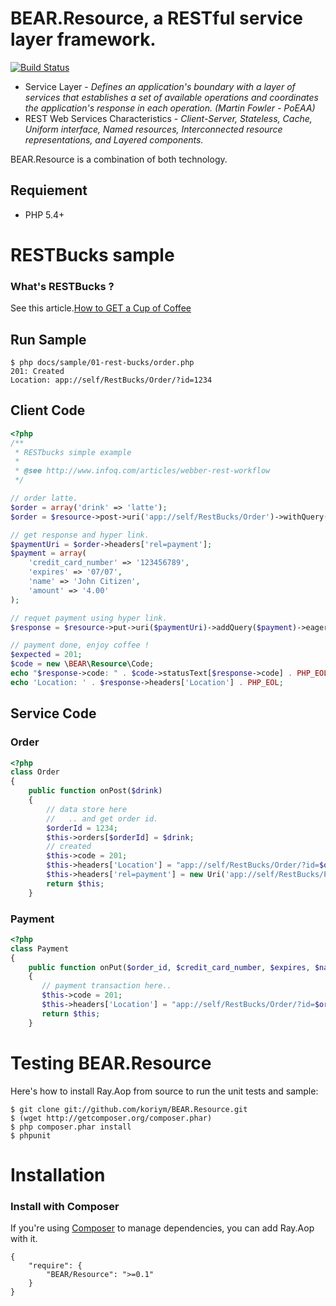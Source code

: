 BEAR.Resource, a RESTful service layer framework.
=================================================

[![Build Status](https://secure.travis-ci.org/koriym/BEAR.Resource.png)](http://travis-ci.org/koriym/BEAR.git@github.com:koriym/BEAR.Resource.git)

 * Service Layer - _Defines an application's boundary with a layer of services that establishes a set of available operations and coordinates the application's response in each operation. (Martin Fowler - PoEAA)_
 * REST Web Services Characteristics - _Client-Server, Stateless, Cache, Uniform interface, Named resources, Interconnected resource representations, and Layered components._

BEAR.Resource is a combination of both technology.

Requiement
-------------

 * PHP 5.4+

RESTBucks sample
================

### What's RESTBucks ?
See this article.[How to GET a Cup of Coffee](http://www.infoq.com/articles/webber-rest-workflow)

Run Sample
----------
    $ php docs/sample/01-rest-bucks/order.php 
    201: Created
    Location: app://self/RestBucks/Order/?id=1234


Client Code
-----------
```php
<?php
/**
 * RESTbucks simple example
 *
 * @see http://www.infoq.com/articles/webber-rest-workflow
 */

// order latte.
$order = array('drink' => 'latte');
$order = $resource->post->uri('app://self/RestBucks/Order')->withQuery($order)->eager->request();

// get response and hyper link.
$paymentUri = $order->headers['rel=payment'];
$payment = array(
	'credit_card_number' => '123456789',
	'expires' => '07/07',
	'name' => 'John Citizen',
	'amount' => '4.00'
);

// requet payment using hyper link.
$response = $resource->put->uri($paymentUri)->addQuery($payment)->eager->request();

// payment done, enjoy coffee !
$expected = 201;
$code = new \BEAR\Resource\Code;
echo "$response->code: " . $code->statusText[$response->code] . PHP_EOL;
echo 'Location: ' . $response->headers['Location'] . PHP_EOL;
```

Service Code
------------

### Order
```php
<?php
class Order
{
	public function onPost($drink)
	{
	    // data store here
	    //   .. and get order id.
	    $orderId = 1234;
	    $this->orders[$orderId] = $drink;
	    // created
	    $this->code = 201;
	    $this->headers['Location'] = "app://self/RestBucks/Order/?id=$orderId";
	    $this->headers['rel=payment'] = new Uri('app://self/RestBucks/Payment', array('order_id' => $orderId));
	    return $this;
	}
```

### Payment

```php
<?php
class Payment
{
	public function onPut($order_id, $credit_card_number, $expires, $name, $amount)
	{
	   // payment transaction here..
	   $this->code = 201;
	   $this->headers['Location'] = "app://self/RestBucks/Order/?id=$order_id";
	   return $this;
	}
```		
		

Testing BEAR.Resource
===============

Here's how to install Ray.Aop from source to run the unit tests and sample:

```
$ git clone git://github.com/koriym/BEAR.Resource.git
$ (wget http://getcomposer.org/composer.phar)
$ php composer.phar install
$ phpunit
```

Installation
============

### Install with Composer
If you're using [Composer](https://github.com/composer/composer) to manage dependencies, you can add Ray.Aop with it.

	{
		"require": {
			"BEAR/Resource": ">=0.1"
		}
	}
